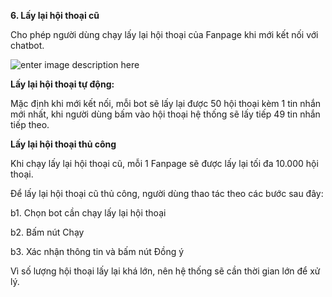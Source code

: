 **6. Lấy lại hội thoại cũ** 

Cho phép người dùng chạy lấy lại hội thoại của Fanpage khi mới kết nối với chatbot. 

![enter image description here](https://chatbizfly.mediacdn.vn/2022/07/04/chatbot/img_64jpg1656930519.jpg)

**Lấy lại hội thoại tự động:**

Mặc định khi mới kết nối, mỗi bot sẽ lấy lại được 50 hội thoại kèm 1 tin nhắn mới nhất, khi người dùng bấm vào hội thoại hệ thống sẽ lấy tiếp 49 tin nhắn tiếp theo.

**Lấy lại hội thoại thủ công**

Khi chạy lấy lại hội thoại cũ, mỗi 1 Fanpage sẽ được lấy lại tối đa 10.000 hội thoại.

Để lấy lại hội thoại cũ thủ công, người dùng thao tác theo các bước sau đây:

b1. Chọn bot cần chạy lấy lại hội thoại 

b2. Bấm nút Chạy

b3. Xác nhận thông tin và bấm nút Đồng ý 

Vì số lượng hội thoại lấy lại khá lớn, nên hệ thống sẽ cần thời gian lớn để xử lý. 